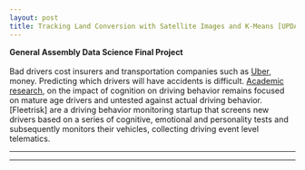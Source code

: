 ```yaml
---
layout: post
title: Tracking Land Conversion with Satellite Images and K-Means [UPDATED]
---
```


**General Assembly Data Science Final Project**  <br />  <br />  Bad drivers cost insurers and transportation companies such as [Uber](http://www.uber.com), money. Predicting which drivers will have accidents is difficult. [Academic research](https://eprints.qut.edu.au/47282/2/47282.pdf), on the impact of cognition on driving behavior remains focused on mature age drivers and untested against actual driving behavior. [Fleetrisk] are a driving behavior monitoring startup that screens new drivers based on a series of cognitive, emotional and personality tests and subsequently monitors their vehicles, collecting driving event level telematics.

----
****

